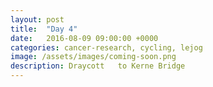 ```yaml
---
layout: post
title:  "Day 4"
date:   2016-08-09 09:00:00 +0000
categories: cancer-research, cycling, lejog
image: /assets/images/coming-soon.png
description: Draycott	to Kerne Bridge
---
```

